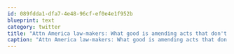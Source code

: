 ```yaml
---
id: 089fdda1-dfa7-4e48-96cf-ef0e4e1f952b
blueprint: text
category: twitter
title: "Attn America law-makers: What good is amending acts that don't extend beyond your borders? http://slate.me/esf9ok"
caption: "Attn America law-makers: What good is amending acts that don't extend beyond your borders? http://slate.me/esf9ok"
---
```

